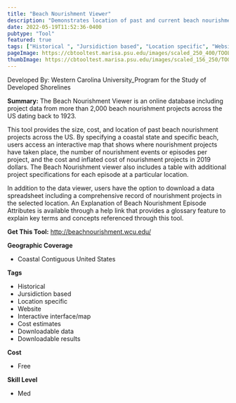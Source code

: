 ```yaml
---
title: "Beach Nourishment Viewer"
description: "Demonstrates location of past and current beach nourishment projects, number of nourishment episodes in one area, date of project completion, cost, and volume of the project."
date: 2022-05-19T11:52:36-0400
pubtype: "Tool"
featured: true
tags: ["Historical ", "Jursidiction based", "Location specific", "Website", "Interactive interface/map", "Cost estimates", "Downloadable data", "Downloadable results"]
pageImage: https://cbtooltest.marisa.psu.edu/images/scaled_250_400/TOOLID_60.0_ScreenCapture-1.png
thumbImage: https://cbtooltest.marisa.psu.edu/images/scaled_156_250/TOOLID_60.0_ScreenCapture-1.png
---
```

Developed By: Western Carolina University_Program for the Study of Developed Shorelines

**Summary:** The Beach Nourishment Viewer is an online database including project data from more than 2,000 beach nourishment projects across the US dating back to 1923.

This tool provides the size, cost, and location of past beach nourishment projects across the US. By specifying a coastal state and specific beach, users access an interactive map that shows where nourishment projects have taken place, the number of nourishment events or episodes per project, and the cost and inflated cost of nourishment projects in 2019 dollars. The Beach Nourishment viewer also includes a table with additional project specifications for each episode at a particular location. 

In addition to the data viewer, users have the option to download a data spreadsheet including a comprehensive record of nourishment projects in the selected location. An Explanation of Beach Nourishment Episode Attributes is available through a help link that provides a glossary feature to explain key terms and concepts referenced through this tool.

__**Get This Tool:**__ http://beachnourishment.wcu.edu/

__**Geographic Coverage**__
- Coastal Contiguous United States

__**Tags**__
-  Historical 
-  Jursidiction based
-  Location specific
-  Website
-  Interactive interface/map
-  Cost estimates
-  Downloadable data
-  Downloadable results

__**Cost**__
- Free

__**Skill Level**__
- Med
